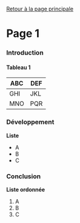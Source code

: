 [Retour à la page principale](index.md)

# Page 1

### Introduction

#### Tableau 1

| **ABC** | **DEF** |
| --- | --- |
| GHI | JKL |
| MNO | PQR | 

### Développement

**Liste**
- A
- B
- C

### Conclusion

**Liste ordonnée**
1. A
2. B
3. C
